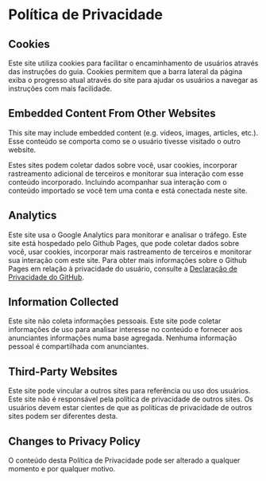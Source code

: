 # Política de Privacidade

## Cookies

Este site utiliza cookies para facilitar o encaminhamento de usuários através das instruções do guia. Cookies permitem que a barra lateral da página exiba o progresso atual através do site para ajudar os usuários a navegar as instruções com mais facilidade.

## Embedded Content From Other Websites

This site may include embedded content (e.g. videos, images, articles, etc.). Esse conteúdo se comporta como se o usuário tivesse visitado o outro website.

Estes sites podem coletar dados sobre você, usar cookies, incorporar rastreamento adicional de terceiros e monitorar sua interação com esse conteúdo incorporado. Incluindo acompanhar sua interação com o conteúdo importado se você tem uma conta e está conectada neste site.

## Analytics

Este site usa o Google Analytics para monitorar e analisar o tráfego. Este site está hospedado pelo Github Pages, que pode coletar dados sobre você, usar cookies, incorporar mais rastreamento de terceiros e monitorar sua interação com este site. Para obter mais informações sobre o Github Pages em relação à privacidade do usuário, consulte a [Declaração de Privacidade do GitHub](https://docs.github.com/pt/github/site-policy/github-privacy-statement).

## Information Collected

Este site não coleta informações pessoais. Este site pode coletar informações de uso para analisar interesse no conteúdo e fornecer aos anunciantes informações numa base agregada. Nenhuma informação pessoal é compartilhada com anunciantes.

## Third-Party Websites

Este site pode vincular a outros sites para referência ou uso dos usuários. Este site não é responsável pela política de privacidade de outros sites. Os usuários devem estar cientes de que as políticas de privacidade de outros sites podem ser diferentes desta.

## Changes to Privacy Policy

O conteúdo desta Política de Privacidade pode ser alterado a qualquer momento e por qualquer motivo.
